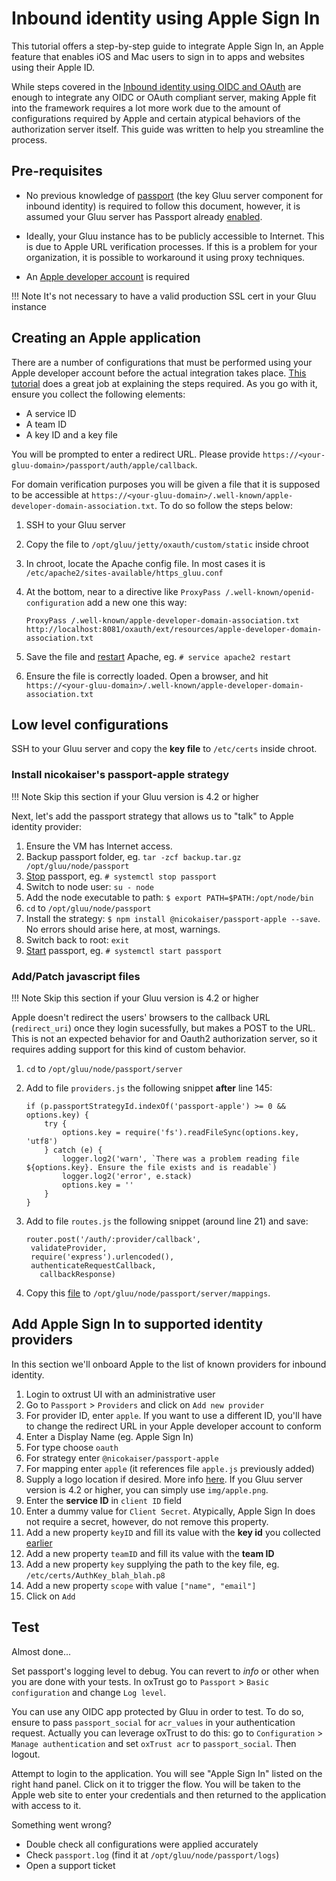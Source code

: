 # Inbound identity using Apple Sign In

This tutorial offers a step-by-step guide to integrate Apple Sign In, an Apple feature that enables iOS and Mac users to sign in to apps and websites using their Apple ID.

While steps covered in the [Inbound identity using OIDC and OAuth](../authn-guide/inbound-oauth-passport.md) are enough to integrate any OIDC or OAuth compliant server, making Apple fit into the framework requires a lot more work due to the amount of configurations required by Apple and certain atypical behaviors of the authorization server itself. This guide was written to help you streamline the process.

## Pre-requisites

- No previous knowledge of [passport](../authn-guide/passport.md) (the key Gluu server component for inbound identity) is required to follow this document, however, it is assumed your Gluu server has Passport already [enabled](../authn-guide/inbound-oauth-passport.md#enable-passport).

- Ideally, your Gluu instance has to be publicly accessible to Internet. This is due to Apple URL verification processes. If this is a problem for your organization, it is possible to workaround it using proxy techniques. 

- An [Apple developer account](https://developer.apple.com/programs/enroll/) is required

!!! Note
    It's not necessary to have a valid production SSL cert in your Gluu instance
    
## Creating an Apple application

There are a number of configurations that must be performed using your Apple developer account before the actual integration takes place. [This tutorial](https://github.com/ananay/apple-auth/blob/master/SETUP.md) does a great job at explaining the steps required. As you go with it, ensure you collect the following elements:

- A service ID
- A team ID
- A key ID and a key file 

You will be prompted to enter a redirect URL. Please provide `https://<your-gluu-domain>/passport/auth/apple/callback`.

For domain verification purposes you will be given a file that it is supposed to be accessible at `https://<your-gluu-domain>/.well-known/apple-developer-domain-association.txt`. To do so follow the steps below:

1. SSH to your Gluu server
1. Copy the file to `/opt/gluu/jetty/oxauth/custom/static` inside chroot
1. In chroot, locate the Apache config file. In most cases it is `/etc/apache2/sites-available/https_gluu.conf`
1. At the bottom, near to a directive like `ProxyPass /.well-known/openid-configuration` add a new one this way:

    ```
    ProxyPass /.well-known/apple-developer-domain-association.txt http://localhost:8081/oxauth/ext/resources/apple-developer-domain-association.txt
    ```

1. Save the file and [restart](../operation/services.md#restart) Apache, eg. `# service apache2 restart`
1. Ensure the file is correctly loaded. Open a browser, and hit `https://<your-gluu-domain>/.well-known/apple-developer-domain-association.txt`

## Low level configurations

SSH to your Gluu server and copy the **key file** to `/etc/certs` inside chroot. 

### Install nicokaiser's passport-apple strategy

!!! Note
    Skip this section if your Gluu version is 4.2 or higher

Next, let's add the passport strategy that allows us to "talk" to Apple identity provider:

1. Ensure the VM has Internet access. 
1. Backup passport folder, eg. `tar -zcf backup.tar.gz /opt/gluu/node/passport`
1. [Stop](../operation/services.md#stop) passport, eg. `# systemctl stop passport`
1. Switch to node user: `su - node`
1. Add the node executable to path: `$ export PATH=$PATH:/opt/node/bin`
1. `cd` to `/opt/gluu/node/passport`
1. Install the strategy: `$ npm install @nicokaiser/passport-apple --save`. No errors should arise here, at most, warnings.
1. Switch back to root: `exit`
1. [Start](../operation/services.md#start) passport, eg. `# systemctl start passport`

### Add/Patch javascript files

!!! Note
    Skip this section if your Gluu version is 4.2 or higher
    
Apple doesn't redirect the users' browsers to the callback URL (`redirect_uri`) once they login sucessfully, but makes a POST to the URL. This is not an expected behavior for and Oauth2 authorization server, so it requires adding support for this kind of custom behavior.

1. `cd` to `/opt/gluu/node/passport/server`
1. Add to file `providers.js` the following snippet **after** line 145:

    ```
    if (p.passportStrategyId.indexOf('passport-apple') >= 0 && options.key) {
        try {
            options.key = require('fs').readFileSync(options.key, 'utf8')
        } catch (e) {
            logger.log2('warn', `There was a problem reading file ${options.key}. Ensure the file exists and is readable`)
            logger.log2('error', e.stack)
            options.key = ''
        }
    }
    ```
    
1. Add to file `routes.js` the following snippet (around line 21) and save:

    ``` 
    router.post('/auth/:provider/callback',
	 validateProvider,
	 require('express').urlencoded(),
	 authenticateRequestCallback,
       callbackResponse)
    ```
    
1. Copy this [file](https://github.com/GluuFederation/gluu-passport/raw/master/server/mappings/apple.js) to `/opt/gluu/node/passport/server/mappings`.


## Add Apple Sign In to supported identity providers

In this section we'll onboard Apple to the list of known providers for inbound identity.

1. Login to oxtrust UI with an administrative user
1. Go to `Passport` > `Providers` and click on `Add new provider`
1. For provider ID, enter `apple`. If you want to use a different ID, you'll have to change the redirect URL in your Apple developer account to conform
1. Enter a Display Name (eg. Apple Sign In)
1. For type choose `oauth`
1. For strategy enter `@nicokaiser/passport-apple`
1. For mapping enter `apple` (it references file `apple.js` previously added)
1. Supply a logo location if desired. More info [here](../authn-guide/passport.md#about-logo-images). If you Gluu server version is 4.2 or higher, you can simply use `img/apple.png`.
1. Enter the **service ID** in `client ID` field
1. Enter a dummy value for `Client Secret`. Atypically, Apple Sign In does not require a secret, however, do not remove this property.
1. Add a new property `keyID` and fill its value with the **key id** you collected [earlier](#creating-an-apple-application)
1. Add a new property `teamID` and fill its value with the **team ID**
1. Add a new property `key` supplying the path to the key file, eg. `/etc/certs/AuthKey_blah_blah.p8`
1. Add a new property `scope` with value `["name", "email"]`
1. Click on `Add`

## Test

Almost done...

Set passport's logging level to debug. You can revert to *info* or other when you are done with your tests. In oxTrust go to `Passport` > `Basic configuration` and change `Log level`.

You can use any OIDC app protected by Gluu in order to test. To do so, ensure to pass `passport_social` for `acr_values` in your authentication request. Actually you can leverage oxTrust to do this: go to `Configuration` > `Manage authentication` and set `oxTrust acr` to `passport_social`. Then logout.

Attempt to login to the application. You will see "Apple Sign In" listed on the right hand panel. Click on it to trigger the flow. You will be taken to the Apple web site to enter your credentials and then returned to the application with access to it.

Something went wrong?

- Double check all configurations were applied accurately
- Check `passport.log` (find it at `/opt/gluu/node/passport/logs`)
- Open a support ticket
